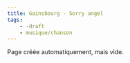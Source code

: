 ```yaml
---
title: Gainsbourg - Sorry angel
tags:
    - -draft
    - musique/chanson
---
```


Page créée automatiquement, mais vide.
